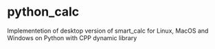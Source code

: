 # python_calc
Implementetion of desktop version of smart_calc for Linux, MacOS and Windows on Python with CPP dynamic library
